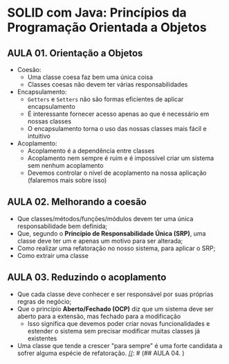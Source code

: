 # SOLID com Java: Princípios da Programação Orientada a Objetos
## AULA 01. Orientação a Objetos
- Coesão:
  - Uma classe coesa faz bem uma única coisa
  - Classes coesas não devem ter várias responsabilidades
- Encapsulamento:
  - `Getters` e `Setters` não são formas eficientes de aplicar encapsulamento
  - É interessante fornecer acesso apenas ao que é necessário em nossas classes
  - O encapsulamento torna o uso das nossas classes mais fácil e intuitivo
- Acoplamento:
  - Acoplamento é a dependência entre classes
  - Acoplamento nem sempre é ruim e é impossível criar um sistema sem nenhum acoplamento
  - Devemos controlar o nível de acoplamento na nossa aplicação (falaremos mais sobre isso)

## AULA 02. Melhorando a coesão
- Que classes/métodos/funções/módulos devem ter uma única responsabilidade bem definida;
- Que, segundo o **Princípio de Responsabilidade Única (SRP)**, uma classe deve ter um e apenas um motivo para ser alterada;
- Como realizar uma refatoração no nosso sistema, para aplicar o SRP;
- Como extrair uma classe

## AULA 03. Reduzindo o acoplamento
- Que cada classe deve conhecer e ser responsável por suas próprias regras de negócio;
- Que o princípio **Aberto/Fechado (OCP)** diz que um sistema deve ser aberto para a extensão, mas fechado para a modificação
  - Isso significa que devemos poder criar novas funcionalidades e estender o sistema sem precisar modificar muitas classes já existentes
- Uma classe que tende a crescer "para sempre" é uma forte candidata a sofrer alguma espécie de refatoração.
[//]: # (## AULA 04. )

[//]: # (## AULA 05. )